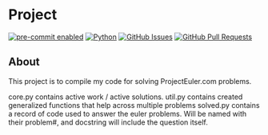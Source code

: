 # Project

[![pre-commit enabled](https://img.shields.io/badge/pre--commit-enabled-brightgreen?logo=pre-commit&logoColor=white)](https://pre-commit.com/)
[![Python](https://img.shields.io/pypi/pyversions/cookiecutter-hypermodern-python-instance)](https://www.python.org/downloads/release/python-3100/)
[![GitHub Issues](https://img.shields.io/github/issues/kylekap/PythonTemplate.svg)](https://github.com/kylekap/PythonTemplate/issues)
[![GitHub Pull Requests](https://img.shields.io/github/issues-pr/kylekap/PythonTemplate.svg)](https://github.com/kylekap/PythonTemplate/pulls)

## About

This project is to compile my code for solving ProjectEuler.com problems.

core.py contains active work / active solutions.
util.py contains created generalized functions that help across multiple problems
solved.py contains a record of code used to answer the euler problems. Will be named with their problem#, and docstring will include the question itself.

